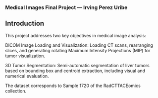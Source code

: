 ### Medical Images Final Project — Irving Perez Uribe

## Introduction

This project addresses two key objectives in medical image analysis:

DICOM Image Loading and Visualization:
Loading CT scans, rearranging slices, and generating rotating Maximum Intensity Projections (MIP) for tumor visualization.

3D Tumor Segmentation:
Semi-automatic segmentation of liver tumors based on bounding box and centroid extraction, including visual and numerical evaluation.

The dataset corresponds to Sample 1720 of the RadCTTACEomics collection.
